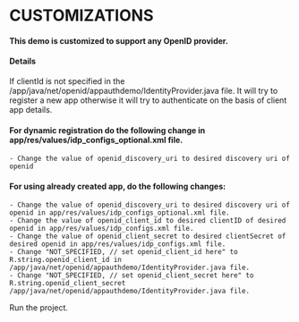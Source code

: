 # CUSTOMIZATIONS

#### This demo is customized to support any OpenID provider.

#### Details
If clientId is not specified in the /app/java/net/openid/appauthdemo/IdentityProvider.java file.
It will try to register a new app otherwise it will try to authenticate on the basis of client app details.

#### For dynamic registration do the following change in app/res/values/idp_configs_optional.xml file.
    - Change the value of openid_discovery_uri to desired discovery uri of openid

#### For using already created app, do the following changes:
    - Change the value of openid_discovery_uri to desired discovery uri of openid in app/res/values/idp_configs_optional.xml file.
    - Change the value of openid_client_id to desired clientID of desired openid in app/res/values/idp_configs.xml file.
    - Change the value of openid_client_secret to desired clientSecret of desired openid in app/res/values/idp_configs.xml file.
    - Change "NOT_SPECIFIED, // set openid_client_id here" to  R.string.openid_client_id in /app/java/net/openid/appauthdemo/IdentityProvider.java file.
    - Change "NOT_SPECIFIED, // set openid_client_secret here" to  R.string.openid_client_secret /app/java/net/openid/appauthdemo/IdentityProvider.java file.

Run the project.